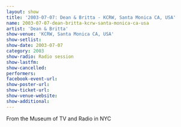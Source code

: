 ```yaml
---
layout: show
title: '2003-07-07: Dean & Britta - KCRW, Santa Monica CA, USA'
name: 2003-07-07-dean-britta-kcrw-santa-monica-ca-usa
artist: 'Dean & Britta'
show-venue: 'KCRW, Santa Monica CA, USA'
show-setlist: 
show-date: 2003-07-07
category: 2003
show-radio: Radio session
show-lastfm: 
show-cancelled: 
performers: 
facebook-event-url: 
show-poster-url: 
show-ticket-url: 
show-venue-website: 
show-additional: 
---
```


From the Museum of TV and Radio in NYC